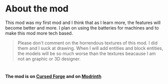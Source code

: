 # About the mod
This mod was my first mod and I think that as I learn more, the features will become better and more. I plan on using the batteries for machines and to make this mod more tech based.
> Please don't comment on the horrendous textures of this mod. I did them and I suck at drawing.
> When I will add entities and block entities, the models will be so much worse than the textures beacause I am not an graphic or 3D designer.

#
#### The mod is on <a href = "https://www.curseforge.com/minecraft/mc-mods/lmod">Cursed Forge</a> and on <a href = "https://modrinth.com/mod/lmod">Modrinth</a>
